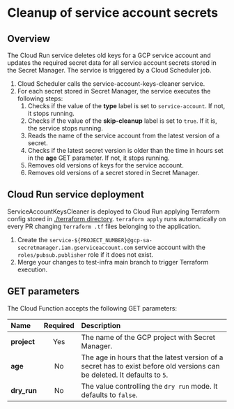 # Cleanup of service account secrets

## Overview

The Cloud Run service deletes old keys for a GCP service account and updates the required secret data for all service account secrets stored in the Secret Manager. The service is triggered by a Cloud Scheduler job.

1. Cloud Scheduler calls the service-account-keys-cleaner service.
2. For each secret stored in Secret Manager, the service executes the following steps:
    1. Checks if the value of the **type** label is set to `service-account`. If not, it stops running.
    2. Checks if the value of the **skip-cleanup** label is set to `true`. If it is, the service stops running.
    3. Reads the name of the service account from the latest version of a secret.
    4. Checks if the latest secret version is older than the time in hours set in the **age** GET parameter. If not, it stops running.
    5. Removes old versions of keys for the service account.
    6. Removes old versions of a secret stored in Secret Manager.

## Cloud Run service deployment

ServiceAccountKeysCleaner is deployed to Cloud Run applying Terraform config stored in [./terraform directory](../../terraform). `terraform apply` runs automatically on every PR changing `Terraform .tf` files belonging to the application.

1. Create the `service-${PROJECT_NUMBER}@gcp-sa-secretmanager.iam.gserviceaccount.com` service account with the `roles/pubsub.publisher` role if it does not exist.
2. Merge your changes to test-infra main branch to trigger Terraform execution.


## GET parameters

The Cloud Function accepts the following GET parameters:

| Name                           | Required | Description                                                           |
| :----------------------------- | :------: | :-------------------------------------------------------------------- |
| **project**                    |    Yes   | The name of the GCP project with Secret Manager.|
| **age**                        |    No    | The age in hours that the latest version of a secret has to exist before old versions can be deleted. It defaults to `5`. |
| **dry_run**                    |    No    | The value controlling the `dry run` mode. It defaults to `false`.|
